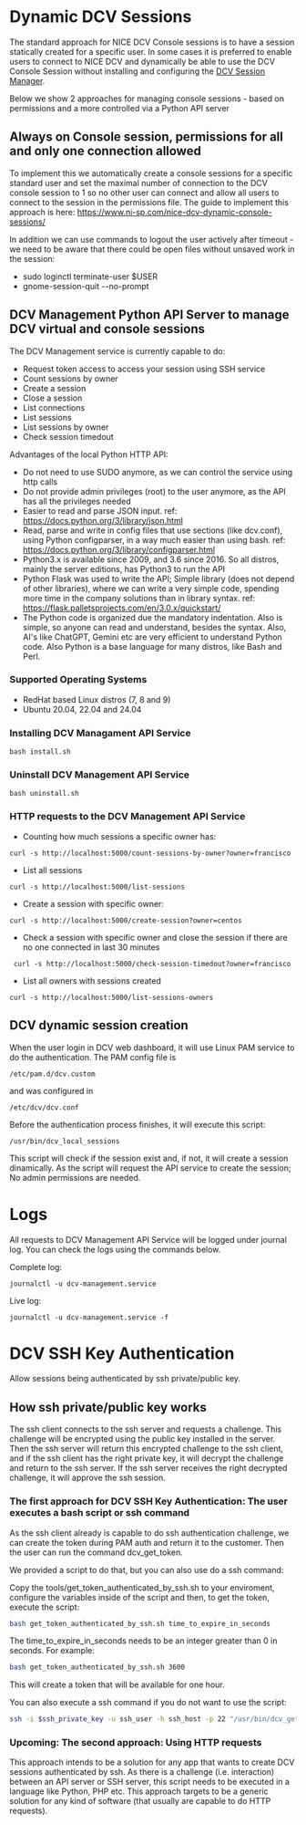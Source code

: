 # Dynamic DCV Sessions

The standard approach for NICE DCV Console sessions is to have a session statically created for a specific user. In some cases it is preferred to enable users to connect to NICE DCV and dynamically be able to use the DCV Console Session without installing and configuring the [DCV Session Manager](https://docs.aws.amazon.com/dcv/latest/sm-admin/what-is-sm.html).

Below we show 2 approaches for managing console sessions - based on permissions and a more controlled via a Python API server

## Always on Console session, permissions for all and only one connection allowed

To implement this we automatically create a console sessions for a specific standard user and set the maximal number of connection to the DCV console session to 1 so no other user can connect and allow all users to connect to the session in the permissions file. The guide to implement this approach is here: https://www.ni-sp.com/nice-dcv-dynamic-console-sessions/

In addition we can use commands to logout the user actively after timeout - we need to be aware that there could be open files without unsaved work in the session:
* sudo loginctl terminate-user $USER
* gnome-session-quit --no-prompt

## DCV Management Python API Server to manage DCV virtual and console sessions

The DCV Management service is currently capable to do:
* Request token access to access your session using SSH service
* Count sessions by owner
* Create a session
* Close a session
* List connections
* List sessions
* List sessions by owner
* Check session timedout

Advantages of the local Python HTTP API:
* Do not need to use SUDO anymore, as we can control the service using http calls
* Do not provide admin privileges (root) to the user anymore, as the API has all the privileges needed
* Easier to read and parse JSON input. ref: https://docs.python.org/3/library/json.html
* Read, parse and write in config files that use sections (like dcv.conf), using Python configparser, in a way much easier than using bash. ref:  https://docs.python.org/3/library/configparser.html
* Python3.x is available since 2009, and 3.6 since 2016. So all distros, mainly the server editions, has Python3 to run the API
* Python Flask was used to write the API; Simple library (does not depend of other libraries), where we can write a very simple code, spending more time in the company solutions than in library syntax. ref: https://flask.palletsprojects.com/en/3.0.x/quickstart/
* The Python code is organized due the mandatory indentation. Also is simple, so anyone can read and understand, besides the syntax. Also, AI's like ChatGPT, Gemini etc are very efficient to understand Python code. Also Python is a base language for many distros, like Bash and Perl.

### Supported Operating Systems

- RedHat based Linux distros (7, 8 and 9)
- Ubuntu 20.04, 22.04 and 24.04

### Installing DCV Managament API Service
```
bash install.sh
```

### Uninstall DCV Management API Service
```
bash uninstall.sh
```

### HTTP requests to the DCV Management API Service

* Counting how much sessions a specific owner has:
```
curl -s http://localhost:5000/count-sessions-by-owner?owner=francisco
```

* List all sessions
```
curl -s http://localhost:5000/list-sessions
```

* Create a session with specific owner:
```
curl -s http://localhost:5000/create-session?owner=centos
```
* Check a session with specific owner and close the session if there are no one connected in last 30 minutes
```
 curl -s http://localhost:5000/check-session-timedout?owner=francisco
```

* List all owners with sessions created
```
curl -s http://localhost:5000/list-sessions-owners
```

## DCV dynamic session creation

When the user login in DCV web dashboard, it will use Linux PAM service to do the authentication. The PAM config file is
```
/etc/pam.d/dcv.custom
```

and was configured in
```
/etc/dcv/dcv.conf
```

Before the authentication process finishes, it will execute this script:
```
/usr/bin/dcv_local_sessions
```

This script will check if the session exist and, if not, it will create a session dinamically. As the script will request the API service to create the session; No admin permissions are needed.

# Logs
All requests to DCV Management API Service will be logged under journal log. You can check the logs using the commands below.

Complete log:
```
journalctl -u dcv-management.service
```

Live log:
```
journalctl -u dcv-management.service -f
```

# DCV SSH Key Authentication

Allow sessions being authenticated by ssh private/public key.

## How ssh private/public key works
The ssh client connects to the ssh server and requests a challenge. This challenge will be encrypted using the public key installed in the server. Then the ssh server will return this encrypted challenge to the ssh client, and if the ssh client has the right private key, it will decrypt the challenge and return to the ssh server. If the ssh server receives the right decrypted challenge, it will approve the ssh session.

### The first approach for DCV SSH Key Authentication: The user executes a bash script or ssh command
As the ssh client already is capable to do ssh authentication challenge, we can create the token during PAM auth and return it to the customer. Then the user can run the command dcv_get_token.


We provided a script to do that, but you can also use do a ssh command:

Copy the tools/get_token_authenticated_by_ssh.sh to your enviroment, configure the variables inside of the script and then, to get the token, execute the script:
```bash
bash get_token_authenticated_by_ssh.sh time_to_expire_in_seconds
```

The time_to_expire_in_seconds needs to be an integer greater than 0 in seconds. For example:

```bash
bash get_token_authenticated_by_ssh.sh 3600
```

This will create a token that will be available for one hour.

You can also execute a ssh command if you do not want to use the script:

```bash
ssh -i $ssh_private_key -u ssh_user -h ssh_host -p 22 "/usr/bin/dcv_get_token time_to_expire_in_seconds"
```

### Upcoming: The second approach: Using HTTP requests
This approach intends to be a solution for any app that wants to create DCV sessions authenticated by ssh. As there is a challenge (i.e. interaction) between an API server or SSH server, this script needs to be executed in a language like Python, PHP etc. This approach targets to be a generic solution for any kind of software (that usually are capable to do HTTP requests).
